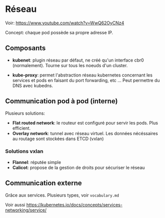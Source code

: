 # Réseau

Voir: https://www.youtube.com/watch?v=WwQ62OyCNz4

Concept: chaque pod possède sa propre adresse IP. 

## Composants

- **kubenet**: plugin réseau par défaut, ne créé qu'un interface cbr0 (normalement). Tourne sur tous 
les noeuds d'un cluster.

- **kube-proxy**: permet l'abstraction réseau kubernetes concernant les services et pods en
faisant du port forwarding, etc ... Peut permettre du DNS avec kubedns.                                                 

## Communication pod à pod (interne)
 
Plusieurs solutions:

- **Flat routed network**: le routeur est configuré pour servir les pods. Plus efficient.
- **Overlay network**: tunnel avec réseau virtuel. Les données nécéssaires au routage sont stockées dans
ETCD (vxlan)

### Solutions vxlan

- **Flannel**: réputée simple
- **Calicot**: propose de la gestion de droits pour sécuriser le réseau

## Communication externe

Grâce aux services. Plusieurs types, voir `vocabulary.md`

Voir aussi https://kubernetes.io/docs/concepts/services-networking/service/